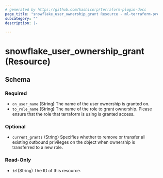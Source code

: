 ```yaml
---
# generated by https://github.com/hashicorp/terraform-plugin-docs
page_title: "snowflake_user_ownership_grant Resource - ml-terraform-provider-snowflake"
subcategory: ""
description: |-
  
---
```


# snowflake_user_ownership_grant (Resource)





<!-- schema generated by tfplugindocs -->
## Schema

### Required

- `on_user_name` (String) The name of the user ownership is granted on.
- `to_role_name` (String) The name of the role to grant ownership. Please ensure that the role that terraform is using is granted access.

### Optional

- `current_grants` (String) Specifies whether to remove or transfer all existing outbound privileges on the object when ownership is transferred to a new role.

### Read-Only

- `id` (String) The ID of this resource.


